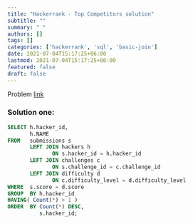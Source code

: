 ```yaml
---
title: "Hackerrank - Top Competitors solution"
subtitle: ""
summary: " "
authors: []
tags: []
categories: ['hackerrank', 'sql', 'basic-join']
date: 2021-07-04T15:17:25+06:00
lastmod: 2021-07-04T15:17:25+06:00
featured: false
draft: false
---
```

Problem [link](https://www.hackerrank.com/challenges/full-score)

### Solution one:

```sql
SELECT h.hacker_id,
       h.NAME
FROM   submissions s
       LEFT JOIN hackers h
              ON s.hacker_id = h.hacker_id
       LEFT JOIN challenges c
              ON s.challenge_id = c.challenge_id
       LEFT JOIN difficulty d
              ON c.difficulty_level = d.difficulty_level
WHERE  s.score = d.score
GROUP  BY h.hacker_id
HAVING( Count(*) > 1 )
ORDER  BY Count(*) DESC,
          s.hacker_id;
```
